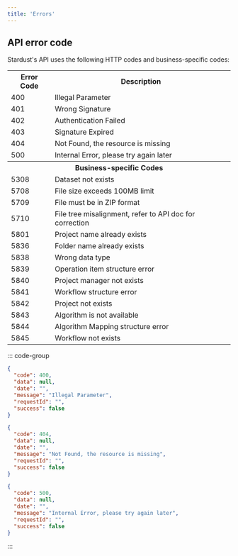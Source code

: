 ```yaml
---
title: 'Errors'
---
```


## API error code

Stardust's API uses the following HTTP codes and business-specific codes:

<table>
  <tr>
    <th>Error Code</th>
    <th>Description</th>
  </tr>
  <tr>
    <td>400</td>
    <td>Illegal Parameter</td>
  </tr>
  <tr>
    <td>401</td>
    <td>Wrong Signature</td>
  </tr>
  <tr>
    <td>402</td>
    <td>Authentication Failed</td>
  </tr>
  <tr>
    <td>403</td>
    <td>Signature Expired </td>
  </tr>
  <tr>
    <td>404</td>
    <td>Not Found, the resource is missing</td>
  </tr>
  <tr>
    <td>500</td>
    <td>Internal Error, please try again later</td>
  </tr>
  <tr>
    <th colspan="2">Business-specific Codes</th>
  </tr>
  <tr>
    <td>5308</td>
    <td>Dataset not exists</td>
  </tr>
  <tr>
    <td>5708</td>
    <td>File size exceeds 100MB limit</td>
  </tr>
  <tr>
    <td>5709</td>
    <td>File must be in ZIP format</td>
  </tr>
  <tr>
    <td>5710</td>
    <td>File tree misalignment, refer to API doc for correction</td>
  </tr>
  <tr>
    <td>5801</td>
    <td>Project name already exists</td>
  </tr>
  <tr>
    <td>5836</td>
    <td>Folder name already exists</td>
  </tr>
  <tr>
    <td>5838</td>
    <td>Wrong data type</td>
  </tr>
  <tr>
    <td>5839</td>
    <td>Operation item structure error</td>
  </tr>
  <tr>
    <td>5840</td>
    <td>Project manager not exists</td>
  </tr>
  <tr>
    <td>5841</td>
    <td>Workflow structure error</td>
  </tr>
  <tr>
    <td>5842</td>
    <td>Project not exists</td>
  </tr>
  <tr>
    <td>5843</td>
    <td>Algorithm is not available</td>
  </tr>
  <tr>
    <td>5844</td>
    <td>Algorithm Mapping structure error</td>
  </tr>
  <tr>
    <td>5845</td>
    <td>Workflow not exists</td>
  </tr>
</table>

::: code-group

```json [400 Example]
{
  "code": 400,
  "data": null,
  "date": "",
  "message": "Illegal Parameter",
  "requestId": "",
  "success": false
}
```

```json [404 Example]
{
  "code": 404,
  "data": null,
  "date": "",
  "message": "Not Found, the resource is missing",
  "requestId": "",
  "success": false
}
```

```json [500 Example]
{
  "code": 500,
  "data": null,
  "date": "",
  "message": "Internal Error, please try again later",
  "requestId": "",
  "success": false
}
```

:::
